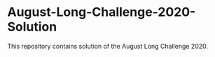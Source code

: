 # August-Long-Challenge-2020-Solution
This repository contains solution of the August Long Challenge 2020.
